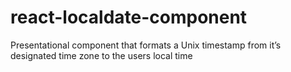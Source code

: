 # react-localdate-component
Presentational component that formats a Unix timestamp from it’s designated time zone to the users local time

